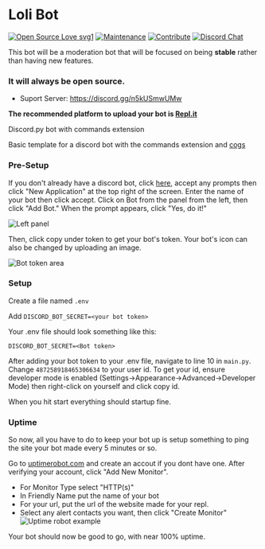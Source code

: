 # Loli Bot
[![Open Source Love svg1](https://badges.frapsoft.com/os/v1/open-source.svg?v=103)](https://opensource.org/) [![Maintenance](https://img.shields.io/badge/Maintained%3F-Yes-green.svg)](https://github.com/EliazBobadilla/Python-UltiExtension-Pack-VSCode/commits/main) [![Contribute](https://img.shields.io/badge/Help-Contribute-551A8B.svg)](https://github.com/EliazBobadilla/Loli-The-Discord-Bot/blob/main/CONTRIBUTING.md) [![Discord Chat](https://img.shields.io/badge/Discord-Server-blue.svg)](https://discord.gg/AvF5WJ9yaG)

This bot will be a moderation bot that will be focused on being **stable** rather than having new features.

### It will always be open source.

- Suport Server: https://discord.gg/n5kUSmwUMw

**The recommended platform to upload your bot is [Repl.it](https://repl.it)**

 Discord.py bot with commands extension

Basic template for a discord bot with the commands extension and [cogs](https://discordpy.readthedocs.io/en/latest/ext/commands/cogs.html)

### Pre-Setup

If you don't already have a discord bot, click [here](https://discordapp.com/developers/), accept any prompts then click "New Application" at the top right of the screen.  Enter the name of your bot then click accept.  Click on Bot from the panel from the left, then click "Add Bot."  When the prompt appears, click "Yes, do it!" 

![Left panel](https://i.imgur.com/hECJYWK.png)

Then, click copy under token to get your bot's token. Your bot's icon can also be changed by uploading an image.

![Bot token area](https://i.imgur.com/da0ktMC.png)

### Setup

Create a file named `.env`

Add `DISCORD_BOT_SECRET=<your bot token>`

Your .env file should look something like this:

```
DISCORD_BOT_SECRET=<Bot token>
```

After adding your bot token to your .env file, navigate to line 10 in `main.py`. Change  `487258918465306634` to your user id. To get your id, ensure developer mode is enabled (Settings->Appearance->Advanced->Developer Mode) then right-click on yourself and click copy id.

When you hit start everything should startup fine.

### Uptime

So now, all you have to do to keep your bot up is setup something to ping the site your bot made every 5 minutes or so.

Go to [uptimerobot.com](https://uptimerobot.com/) and create an accout if you dont have one.  After verifying your account, click "Add New Monitor".

+ For Monitor Type select "HTTP(s)"
+ In Friendly Name put the name of your bot
+ For your url, put the url of the website made for your repl.
+ Select any alert contacts you want, then click "Create Monitor" 
![Uptime robot example](https://i.imgur.com/Qd9LXEy.png)

Your bot should now be good to go, with near 100% uptime.
